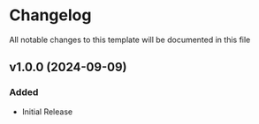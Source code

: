 <!-- Available h3 headings: Added, Fixed, Updated, Removed, Deprecated -->

# Changelog

All notable changes to this template will be documented in this file

## v1.0.0 (2024-09-09)

### Added

- Initial Release
